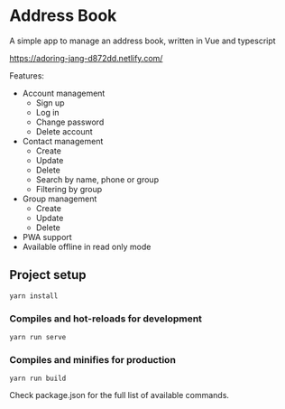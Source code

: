 # Address Book

A simple app to manage an address book, written in Vue and typescript

https://adoring-jang-d872dd.netlify.com/

Features:
- Account management
  * Sign up
  * Log in
  * Change password
  * Delete account  
- Contact management
  * Create
  * Update
  * Delete
  * Search by name, phone or group
  * Filtering by group
- Group management
  * Create
  * Update
  * Delete
- PWA support
- Available offline in read only mode


## Project setup
```
yarn install
```

### Compiles and hot-reloads for development
```
yarn run serve
```

### Compiles and minifies for production
```
yarn run build
```

Check package.json for the full list of available commands.
